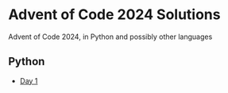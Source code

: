 # Advent of Code 2024 Solutions

Advent of Code 2024, in Python and possibly other languages

## Python

- [Day 1](./python/day01/day1.py)
